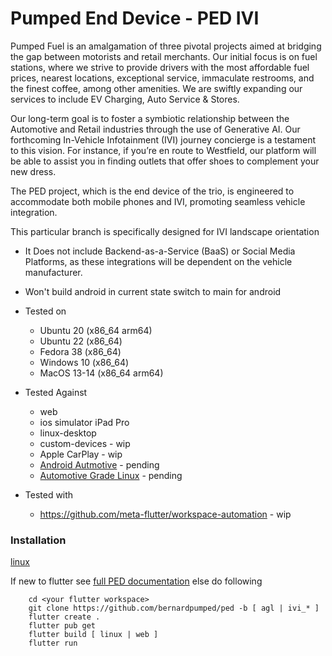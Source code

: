 # Pumped End Device - PED IVI

Pumped Fuel is an amalgamation of three pivotal projects aimed at bridging the gap between motorists and retail merchants. Our initial focus is on fuel stations,
where we strive to provide drivers with the most affordable fuel prices, nearest locations, exceptional service, immaculate restrooms, and the finest coffee,
among other amenities. We are swiftly expanding our services to include EV Charging, Auto Service & Stores.

Our long-term goal is to foster a symbiotic relationship between the Automotive and Retail industries through the use of Generative AI.
Our forthcoming In-Vehicle Infotainment (IVI) journey concierge is a testament to this vision. For instance, if you’re en route to Westfield,
our platform will be able to assist you in finding outlets that offer shoes to complement your new dress.

The PED project, which is the end device of the trio, is engineered to accommodate both mobile phones and IVI, promoting seamless vehicle integration.

This particular branch is specifically designed for IVI landscape orientation

- It Does not include Backend-as-a-Service (BaaS) or Social Media Platforms, as these integrations will be dependent on the vehicle manufacturer.
- Won't build android in current state switch to main for android

- Tested on

  - Ubuntu 20 (x86_64 arm64)
  - Ubuntu 22 (x86_64)
  - Fedora 38 (x86_64)
  - Windows 10 (x86_64)
  - MacOS 13-14 (x86_64 arm64)

- Tested Against

  - web
  - ios simulator iPad Pro
  - linux-desktop
  - custom-devices - wip
  - Apple CarPlay - wip
  - [Android Autmotive](https://source.android.com/docs/automotive/start/what_automotive) - pending
  - [Automotive Grade Linux](https://www.automotivelinux.org) - pending

- Tested with

  - https://github.com/meta-flutter/workspace-automation - wip

### Installation

[linux](https://docs.flutter.dev/get-started/install/linux)

If new to flutter see [full PED documentation](https://github.com/bernardpumped/ped/blob/main/documentation/FULL-README.md) else do following

```
    cd <your flutter workspace>
    git clone https://github.com/bernardpumped/ped -b [ agl | ivi_* ]
    flutter create .
    flutter pub get
    flutter build [ linux | web ]
    flutter run
```
